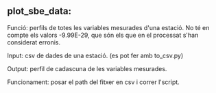 ## **plot_sbe_data:** 

Funció: perfils de totes les variables mesurades d'una estació. No té en compte els valors -9.99E-29, que són els que en el processat s'han considerat erronis.

Input: csv de dades de una estació. (es pot fer amb to_csv.py)

Output: perfil de cadascuna de les variables mesurades.

Funcionament: posar el path del fitxer en csv i correr l'script. 
